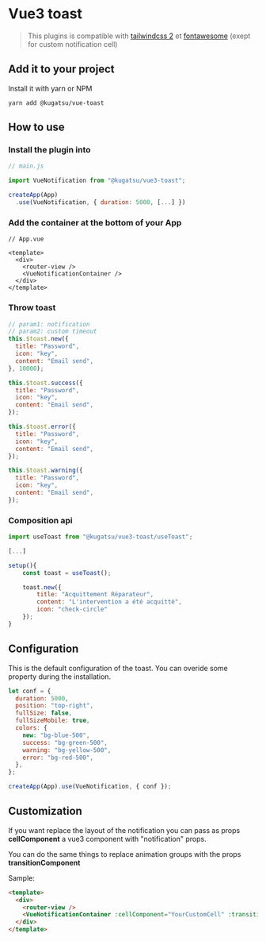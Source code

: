 # Vue3 toast

> This plugins is compatible with  [tailwindcss 2]("https://tailwindcss.com/") et [fontawesome](https://fontawesome.com/) (exept for custom notification cell)

## Add it to your project

Install it with yarn or NPM

```shell
yarn add @kugatsu/vue-toast
```

## How to use

### Install the plugin into

```javascript
// main.js

import VueNotification from "@kugatsu/vue3-toast";

createApp(App)
  .use(VueNotification, { duration: 5000, [...] })
```

### Add the container at the bottom of your App

```vue
// App.vue

<template>
  <div>
    <router-view />
    <VueNotificationContainer />
  </div>
</template>
```

### Throw toast

```javascript
// param1: notification
// param2: custom timeout
this.$toast.new({
  title: "Password",
  icon: "key",
  content: "Email send",
}, 10000);

this.$toast.success({
  title: "Password",
  icon: "key",
  content: "Email send",
});

this.$toast.error({
  title: "Password",
  icon: "key",
  content: "Email send",
});

this.$toast.warning({
  title: "Password",
  icon: "key",
  content: "Email send",
});
```

### Composition api

```javascript
import useToast from "@kugatsu/vue3-toast/useToast";

[...]

setup(){
    const toast = useToast();

    toast.new({
        title: "Acquittement Réparateur",
        content: "L'intervention a été acquitté",
        icon: "check-circle"
    });
}

```

## Configuration

This is the default configuration of the toast. You can overide some property during the installation.

```javascript
let conf = {
  duration: 5000,
  position: "top-right",
  fullSize: false,
  fullSizeMobile: true,
  colors: {
    new: "bg-blue-500",
    success: "bg-green-500",
    warning: "bg-yellow-500",
    error: "bg-red-500",
  },
};

createApp(App).use(VueNotification, { conf });
```

## Customization

If you want replace the layout of the notification you can pass as props **cellComponent** a vue3 component with "notification" props. 

You can do the same things to replace animation groups with the props 
**transitionComponent**

Sample: 
````html
<template>
  <div>
    <router-view />
    <VueNotificationContainer :cellComponent="YourCustomCell" :transitionComponent="YourTransition"/>
  </div>
</template>
````
